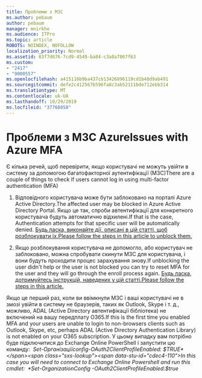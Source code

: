 ```yaml
---
title: Проблеми з МЗС
ms.author: pebaum
author: pebaum
manager: mnirkhe
ms.audience: ITPro
ms.topic: article
ROBOTS: NOINDEX, NOFOLLOW
localization_priority: Normal
ms.assetid: 63f7d676-7cd9-4549-ba84-c3a8a7867f63
ms.custom:
- "2417"
- "9000557"
ms.openlocfilehash: a415116b9ba437cb13426896119cd1b40d9ab491
ms.sourcegitcommit: defe2c412567b596fa8c3ab52111bde712ebb314
ms.translationtype: MT
ms.contentlocale: uk-UA
ms.lasthandoff: 10/29/2019
ms.locfileid: "37768858"
---
```

# <a name="issues-with-azure-mfa"></a><span data-ttu-id="cdec4-102">Проблеми з МЗС Azure</span><span class="sxs-lookup"><span data-stu-id="cdec4-102">Issues with Azure MFA</span></span>
<span data-ttu-id="cdec4-103">Є кілька речей, щоб перевірити, якщо користувачі не можуть увійти в систему за допомогою багатофакторної аутентифікації (МЗС)</span><span class="sxs-lookup"><span data-stu-id="cdec4-103">There are a couple of things to check if users cannot log in using multi-factor authentication (MFA)</span></span>

1. <span data-ttu-id="cdec4-104">Відповідного користувача може бути заблоковано на порталі Azure Active Directory.</span><span class="sxs-lookup"><span data-stu-id="cdec4-104">The affected user may be blocked in Azure Active Directory Portal.</span></span> <span data-ttu-id="cdec4-105">Якщо це так, спроби автентифікації для конкретного користувача будуть автоматично відхилені.</span><span class="sxs-lookup"><span data-stu-id="cdec4-105">If that is the case, Authentication attempts for that specific user will be automatically denied.</span></span> [<span data-ttu-id="cdec4-106">Будь ласка, виконайте дії, описані в цій статті, щоб розблокувати їх.</span><span class="sxs-lookup"><span data-stu-id="cdec4-106">Please follow the steps in this article to unblock them.</span></span>](https://docs.microsoft.com/azure/active-directory/authentication/howto-mfa-mfasettings#block-and-unblock-users)

2. <span data-ttu-id="cdec4-107">Якщо розблокування користувача не допомогло, або користувач не заблоковано, можна спробувати скинути МЗС для користувача, і вони будуть проходити процес зарахування знову.</span><span class="sxs-lookup"><span data-stu-id="cdec4-107">If unblocking the user didn't help or the user is not blocked you can try to reset MFA for the user and they will go through the enroll process again.</span></span> [<span data-ttu-id="cdec4-108">Будь ласка, дотримуйтесь інструкцій, наведених у цій статті.</span><span class="sxs-lookup"><span data-stu-id="cdec4-108">Please follow the steps in this article.</span></span>](https://docs.microsoft.com/azure/active-directory/authentication/howto-mfa-userdevicesettings#require-users-to-provide-contact-methods-again)

<span data-ttu-id="cdec4-109">Якщо це перший раз, коли ви ввімкнули МЗС і ваші користувачі не в змозі увійти в систему не браузерів, таких як Outlook, Skype і т. д., можливо, ADAL (Active Directory автентифікації бібліотека) не включений на вашу передплату O365.</span><span class="sxs-lookup"><span data-stu-id="cdec4-109">If this is the first time you enabled MFA and your users are unable to login to non-browsers clients such as Outlook, Skype, etc, perhaps ADAL (Active Directory Authentication Library) is not enabled on your O365 subscription.</span></span> <span data-ttu-id="cdec4-110">У цьому випадку вам потрібно буде підключитися до Exchange Online PowerShell і запустити цю команду:  *Set-Організаціїconfig-OAuth2ClientProfileEnabled: $TRUE*</span><span class="sxs-lookup"><span data-stu-id="cdec4-110">In this case you will need to connect to Exchange Online Powershell and run this cmdlet:  *Set-OrganizationConfig -OAuth2ClientProfileEnabled:$true*</span></span>
